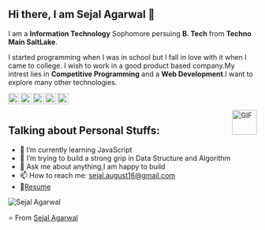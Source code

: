 
## Hi there, I am Sejal Agarwal 👋

I am a **Information Technology** Sophomore persuing **B. Tech** from **Techno Main SaltLake**.

I started programming when I was in school  but I fall in love with it when I came to college. I wish to work in a good product based company.My intrest lies in **Competitive Programming** and a **Web Development**.I want to explore many other technologies.

<a href="https://www.linkedin.com/in/sejal-agarwal-912494189/">
  <img align="left" alt="Sejal's LinkdeIN" width="22px" src="https://cdn.jsdelivr.net/npm/simple-icons@v3/icons/linkedin.svg" />
</a>
<a href="https://codeforces.com/profile/Sejs16">
  <img align="left" alt="Sejal's Codeforces" width="22px" src="https://cdn.jsdelivr.net/npm/simple-icons@v3/icons/codeforces.svg" />
</a>
<a href="https://leetcode.com/sej16/">
  <img align="left" alt="Abhinav's Leetcode" width="22px" src="https://cdn.jsdelivr.net/npm/simple-icons@v3/icons/leetcode.svg" />
</a>
<a href="https://www.codechef.com/users/sejal_16">
  <img align="left" alt="Sejal's Codechef" width="22px" src="https://cdn.jsdelivr.net/npm/simple-icons@v3/icons/codechef.svg" />
</a>
<a href="https://www.hackerearth.com/@sejal.august16">
  <img align="left" alt="Sejal's Hackerearth" width="22px" src="https://cdn.jsdelivr.net/npm/simple-icons@v3/icons/hackerearth.svg" />
</a>

<br />
<br />

<img align="right" alt="GIF" src="https://media2.giphy.com/media/3o7bu6rpK7GL2KWlO0/giphy.gif" width="50">
 
## **Talking about Personal Stuffs:**

- 🌱 I’m currently learning JavaScript
- 🔭 I’m trying to build a strong grip in  Data Structure and Algorithm
- 💬 Ask me about anything,I am happy to build
- 📫 How to reach me: sejal.august16@gmail.com
- 📝[Resume](https://docs.google.com/document/d/1F9YWQtEo1DHjwG19STxY-fZMv4HGYCqW_2C_I0KGTOw/edit?usp=sharing)


![Sejal Agarwal](https://github-readme-stats.vercel.app/api?username=Sejal16&show_icons=true&hide_border=true)

⭐️ From [Sejal Agarwal](https://github.com/Sejal16)
  
